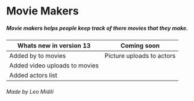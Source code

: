 # Movie Makers
##### Movie makers helps people keep track of there movies that they make.

Whats new in version 13 | Coming soon
----------------------- |-----------------------
Added by to movies| Picture uploads to actors
Added video uploads to movies |
Added actors list|


###### Made by Leo Midili
